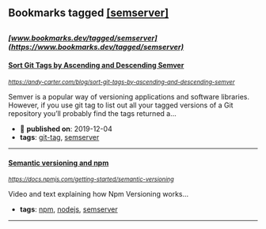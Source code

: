 ## Bookmarks tagged [[semserver]](https://www.bookmarks.dev/search?q=[semserver])

_<sup><sup>[www.bookmarks.dev/tagged/semserver](https://www.bookmarks.dev/tagged/semserver)</sup></sup>_
---
#### [Sort Git Tags by Ascending and Descending Semver](https://andy-carter.com/blog/sort-git-tags-by-ascending-and-descending-semver)
_<sup>https://andy-carter.com/blog/sort-git-tags-by-ascending-and-descending-semver</sup>_

Semver is a popular way of versioning applications and software libraries. However, if you use git tag to list out all your tagged versions of a Git repository you’ll probably find the tags returned a...
* :calendar: **published on**: 2019-12-04
* **tags**: [git-tag](../tagged/git-tag.md), [semserver](../tagged/semserver.md)
---
#### [Semantic versioning and npm](https://docs.npmjs.com/getting-started/semantic-versioning)
_<sup>https://docs.npmjs.com/getting-started/semantic-versioning</sup>_

Video and text explaining how Npm Versioning works...
* **tags**: [npm](../tagged/npm.md), [nodejs](../tagged/nodejs.md), [semserver](../tagged/semserver.md)
---
